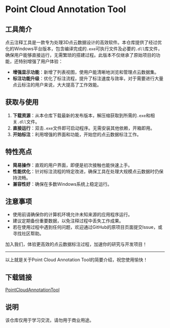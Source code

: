# Point Cloud Annotation Tool

## 工具简介

点云注释工具是一款专为处理3D点云数据设计的高效软件。本仓库提供了经过优化的Windows平台版本，包含编译完成的`.exe`可执行文件及必要的`.dll`库文件，确保用户能够直接运行，无需繁琐的搭建过程。此版本不仅继承了原始项目的功能，还特别增强了用户体验：

- **增强显示功能**：新增了列表视图，使用户能清晰地浏览和管理点云数据集。
- **标注功能升级**：优化了标注流程，提升了标注速度与效率，对于需要进行大量点云标注的用户来说，大大提高了工作效能。

## 获取与使用

1. **下载资源**：从本仓库下载最新的发布版本，解压缩获取到所需的`.exe`和相关`.dll`文件。
2. **直接运行**：双击`.exe`文件即可启动程序。无需安装其他依赖，开箱即用。
3. **开始标注**：利用增强的界面和功能，开始您的点云数据标注工作。

## 特性亮点

- **简易操作**：直观的用户界面，即便是初次接触也能快速上手。
- **性能优化**：针对标注流程的特定改进，确保工具在处理大规模点云数据时仍保持流畅。
- **兼容性好**：确保在多数Windows系统上稳定运行。

## 注意事项

- 使用前请确保你的计算机环境允许未知来源的应用程序运行。
- 建议定期备份重要数据，以免注释过程中丢失工作成果。
- 若在使用过程中遇到任何问题，欢迎通过GitHub的原项目页面提交Issue，或寻找社区帮助。

加入我们，体验更高效的点云数据标注过程，加速你的研究与开发项目！

---

以上就是关于Point Cloud Annotation Tool的简要介绍，祝您使用愉快！

## 下载链接
[PointCloudAnnotationTool](https://pan.quark.cn/s/77b7ab0ce729)

## 说明

该仓库仅用于学习交流，请勿用于商业用途。

